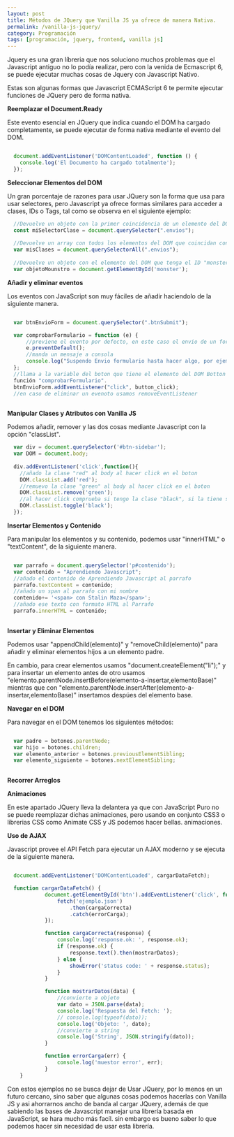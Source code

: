 ```yaml
---
layout: post
title: Métodos de JQuery que Vanilla JS ya ofrece de manera Nativa.
permalink: /vanilla-js-jquery/
category: Programación
tags: [programación, jquery, frontend, vanilla js]
---
```


Jquery es una gran líbreria que nos soluciono muchos problemas que el Javascript antiguo no lo podía realizar, pero con la venida de 
Ecmascript 6, se puede ejecutar muchas cosas de Jquery con Javascript Nativo. 

Estas son algunas formas que Javascript ECMAScript 6 te permite ejecutar funciones de JQuery pero de forma nativa.

**Reemplazar el Document.Ready**

Este evento esencial en JQuery que indica cuando el DOM ha cargado completamente, se puede ejecutar de forma nativa mediante
el evento del DOM.

```javascript

  document.addEventListener('DOMContentLoaded', function () {
    console.log('El Documento ha cargado totalmente');
  });

```

**Seleccionar Elementos del DOM**

Un gran porcentaje de razones para usar JQuery son la forma que usa para usar selectores, pero Javascript ya ofrece formas similares
para acceder a clases, IDs o Tags, tal como se observa en el siguiente ejemplo: 

```javascript
  //Devuelve un objeto con la primer coincidencia de un elemento del DOM que contenga la clase "envios".
  const miSelectorClase = document.querySelector(".envios");
 
  //Devuelve un array con todos los elementos del DOM que coincidan con el selector de clase "envios".
  var misClases = document.querySelectorAll(".envios");
  
  //Devuelve un objeto con el elemento del DOM que tenga el ID "monster".
  var objetoMounstro = document.getElementById('monster');

```

**Añadir y eliminar eventos**

Los eventos con JavaScript son muy fáciles de añadir haciendolo de la siguiente manera.

```javascript

  var btnEnvioForm = document.querySelector(".btnSubmit");

  var comprobarFormulario = function (e) {
      //previene el evento por defecto, en este caso el envio de un formulario
      e.preventDefault();
      //manda un mensaje a consola
      console.log("Suspendo Envio formulario hasta hacer algo, por ejemplo validar los campos");
  };
  //llama a la variable del boton que tiene el elemento del DOM Botton y le añado el evento Click que llama a la 
  función "comprobarFormulario".
  btnEnvioForm.addEventListener("click", button_click);
  //en caso de eliminar un evenoto usamos removeEventListener
 
```

**Manipular Clases y Atributos con Vanilla JS**

Podemos añadir, remover y las dos cosas mediante Javascript con la opción "classList".

```javascript
  var div = document.querySelector('#btn-sidebar');
  var DOM = document.body;
  
  div.addEventListener('click',function(){
    //añado la clase "red" al body al hacer click en el boton
    DOM.classList.add('red');
    //remuevo la clase "green" al body al hacer click en el boton
    DOM.classList.remove('green');
    //al hacer click comprueba si tengo la clase "black", si la tiene se la remueve caso contrario la añade
    DOM.classList.toggle('black');
  });  

```

**Insertar Elementos y Contenido**

Para manipular los elementos y su contenido, podemos usar "innerHTML" o "textContent", de la siguiente manera.

```javascript

  var parrafo = document.querySelector('p#contenido');
  var contenido = "Aprendiendo Javascript";
  //añado el contenido de Aprendiendo Javascript al parrafo
  parrafo.textContent = contenido;
  //añado un span al parrafo con mi nombre
  contenido+= '<span> con Stalin Maza</span>';
  //añado ese texto con formato HTML al Parrafo
  parrafo.innerHTML = contenido;
  
```

**Insertar y Eliminar Elementos**

Podemos usar "appendChild(elemento)" y "removeChild(elemento)" para añadir y eliminar elementos hijos a un elemento padre.

En cambio, para crear elementos usamos "document.createElement("li");" y para insertar un elemento antes de otro usamos
"elemento.parentNode.insertBefore(elemento-a-insertar,elementoBase)" mientras 
que con "elemento.parentNode.insertAfter(elemento-a-insertar,elementoBase)" insertamos despúes del elemento base.

**Navegar en el DOM**

Para navegar en el DOM tenemos los siguientes métodos:

```javascript

  var padre = botones.parentNode;
  var hijo = botones.children;
  var elemento_anterior = botones.previousElementSibling;
  var elemento_siguiente = botones.nextElementSibling;
  
```

**Recorrer Arreglos**

**Animaciones**

En este apartado JQuery lleva la delantera ya que con JavaScript Puro no se puede reemplazar dichas animaciones, 
pero usando en conjunto CSS3 o librerias CSS como Animate CSS y JS podemos hacer bellas. animaciones.


**Uso de AJAX**

Javascript provee el API Fetch para ejecutar un AJAX moderno y se ejecuta de la siguiente manera.

```javascript

  document.addEventListener('DOMContentLoaded', cargarDataFetch);

  function cargarDataFetch() {
            document.getElementById('btn').addEventListener('click', function() {
                fetch('ejemplo.json')
                    .then(cargaCorrecta)
                    .catch(errorCarga);
            });

            function cargaCorrecta(response) {
                console.log('response.ok: ', response.ok);
                if (response.ok) {
                    response.text().then(mostrarDatos);
                } else {
                    showError('status code: ' + response.status);
                }
            }

            function mostrarDatos(data) {
                //convierte a objeto
                var dato = JSON.parse(data);
                console.log('Respuesta del Fetch: ');
                // console.log(typeof(dato));
                console.log('Objeto: ', dato);
                //convierte a string
                console.log('String', JSON.stringify(dato));
            }

            function errorCarga(err) {
                console.log('muestor error', err);
            }
    }

```

Con estos ejemplos no se busca dejar de Usar JQuery, por lo menos en un futuro cercano, sino saber que algunas cosas podemos
hacerlas con Vanilla JS y asi ahorrarnos ancho de banda al cargar JQuery, además de que sabiendo las bases de Javascript manejar
una librería basada en JavaScript, se hara mucho más facíl. 
sin embargo es bueno saber lo que podemos hacer sin necesidad de usar esta librería.


